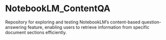# NotebookLM_ContentQA
Repository for exploring and testing NotebookLM’s content-based question-answering feature, enabling users to retrieve information from specific document sections efficiently.
